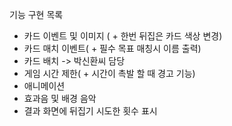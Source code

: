 기능 구현 목록
  * 카드 이벤트 및 이미지 ( + 한번 뒤집은 카드 색상 변경)
  * 카드 매치 이벤트( + 필수 목표 매칭시 이름 출력)
  * 카드 배치 -> 박신환씨 담당
  * 게임 시간 제한( + 시간이 촉발 할 때 경고 기능)
  * 애니메이션
  * 효과음 및 배경 음악
  * 결과 화면에 뒤집기 시도한 횟수 표시
